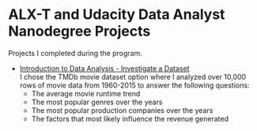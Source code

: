 # ALX-T and Udacity Data Analyst Nanodegree Projects
Projects I completed during the program.

- [Introduction to Data Analysis - Investigate a Dataset](https://github.com/ssarrayya/alx-udacity_projects/tree/main/TMDb_movie_data)  
I chose the TMDb movie dataset option where I analyzed over 10,000 rows of movie data from 1960-2015 to answer the following questions:
    - The average movie runtime trend 
    - The most popular genres over the years 
    - The most popular production companies over the years 
    - The factors that most likely influence the revenue generated 